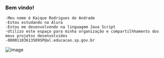 ### Bem vindo!

    -Meu nome é Kaique Rodrigues de Andrade
    -Estou estudando na Alura
    -Estou me desenvolvendo na linguagem Java Script
    -Utilizo este espaço para minha organização e compartilhhamento dos meus projetos desenvolvidos
    -00001103613509SP@al.educacao.sp.gov.br
![image](https://github.com/user-attachments/assets/9ef1a89d-7476-4543-8d74-e24b0dccddb9)
